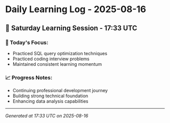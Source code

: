 # Daily Learning Log - 2025-08-16

## 📅 Saturday Learning Session - 17:33 UTC

### 🎯 Today's Focus:
- Practiced SQL query optimization techniques
- Practiced coding interview problems
- Maintained consistent learning momentum

### 📈 Progress Notes:
- Continuing professional development journey
- Building strong technical foundation
- Enhancing data analysis capabilities

---
*Generated at 17:33 UTC on 2025-08-16*
